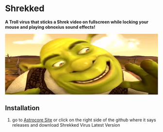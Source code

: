 # Shrekked
**A Troll virus that sticks a Shrek video on fullscreen while locking your mouse and playing obnoxius sound effects!**
<p style="text-align:center;"><img src="https://github.com/astrocore-team/Shrekked/blob/main/Assets/shrek.png?raw=true" alt="Logo" style="height: 200px; width:800px;"></p>

## Installation
1. go to [Astrocore Site](https://astrocore.net/Shrekked/) or click on the right side of the github where it says releases and download Shrekked Virus Latest Version




